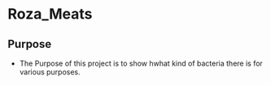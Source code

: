 # Roza_Meats
## Purpose
* The Purpose of this project is to show hwhat kind of bacteria there is for various purposes.
